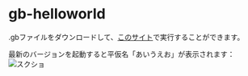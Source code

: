 # gb-helloworld

.gbファイルをダウンロードして、[このサイト](https://torch2424.github.io/wasmBoy/)で実行することができます。

最新のバージョンを起動すると平仮名「あいうえお」が表示されます：
![スクショ](https://i.imgur.com/XWLolV4.png)
